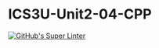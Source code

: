 # ICS3U-Unit2-04-CPP
[![GitHub's Super Linter](https://github.com/Yiyun-Qin/ICS3U-Unit2-04-CPP/workflows/GitHub's%20Super%20Linter/badge.svg)](https://github.com/Yiyun-Qin/ICS3U-Unit2-04-CPP/actions)
